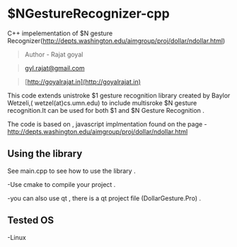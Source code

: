$NGestureRecognizer-cpp
==================================
C++ impelementation of $N gesture Recognizer(http://depts.washington.edu/aimgroup/proj/dollar/ndollar.html)

>Author - Rajat goyal 

>gyl.rajat@gmail.com

>[http://goyalrajat.in](http://goyalrajat.in)

This code extends unistroke $1 gesture recognition library created by Baylor Wetzeli,( wetzel(at)cs.umn.edu)  to include multisroke $N gesture recognition.It can be used for both $1 and $N Gesture Recognition . 

The code is based on , javascript implmentation found on the page - http://depts.washington.edu/aimgroup/proj/dollar/ndollar.html

Using the library 
-------------------
See main.cpp to see how to use the library . 

-Use cmake to compile your project . 

-you can also use qt , there is a qt project file (DollarGesture.Pro) .

Tested OS 
----------
-Linux

